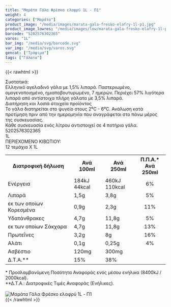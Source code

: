 ```yaml
---
title: "Μαράτα Γάλα Φρέσκο ελαφρύ 1L - Π1"
weight: 4
categories: ["Μαράτα"]
product_image: "/media/images/marata-gala-fresko-elafry-1l-p1.jpg"
product_image_lowres: "/media/images/low/marata-gala-fresko-elafry-1l-p1.jpg"
barcode: "5202576302365"
varos: "1L"
bar_img: "/media/svg/barcode.svg"
var_img: "/media/svg/varos.svg"
gencat: ["Τρόφιμα"]
tags: ["Γάλατα"]
---
```

{{< rawhtml >}}

<div class="sload269"><div class="product"><div id="sistatika">Συστατικά:</div><div class="alltext">Ελληνικό αγελαδινό γάλα με 1,5% λιπαρά. Παστεριωμένο, ομογενοποιημένο, ημιαποβουτυρωμένο, 7 ημερών. Περιέχει 57% λιγότερα λιπαρά από αντίστοιχα πλήρη γάλατα με 3,5% λιπαρά.<br></div><div id="loipa">Διατήρηση και λοιπά στοιχεία προϊόντος</div><div class="alltext">Το γάλα διατηρείται στο ψυγείο στους 2⁰C - 6⁰C. Ανάλωση κατά προτίμηση πριν από την ημερομηνία που αναγράφεται στο πάνω μέρος της συσκευασίας.<br>Κάθε συσκευασία ενός λίτρου αντιστοιχεί σε 4 ποτήρια γάλα.</div><div id="barcode"><div id="barimage1"></div><span id="bartext">5202576302365</span></div><div id="varos"><div id="varosimage1"></div><span id="varostext">1L</span></div><div id="kivotio">ΠΕΡΙΕΧΟΜΕΝΟ ΚΙΒΩΤΙΟΥ:<br>12 τεμάχια Χ 1L</div><div class="tabout"><table id="diatable"><tbody><tr><th>Διατροφική δήλωση</th><th>Ανά 100ml</th><th>Ανά 250ml</th><th>Π.Π.Α.*<br>Ανά 250ml</th></tr><tr><td class="texr2">Ενέργεια</td><td class="texr">184kJ<br>44kcal</td><td class="texr">460kJ<br>110kcal</td><td class="texr" style="text-align:center">6%</td></tr><tr><td class="texr2">Λιπαρά</td><td class="texr">1,5g</td><td class="texr">3,8g</td><td class="texr" style="text-align:center">5%</td></tr><tr><td class="gray">εκ των οποίων Κορεσμένα</td><td class="gray2">0,9g</td><td class="gray2">2,3g</td><td class="gray2" style="text-align:center">11%</td></tr><tr><td class="texr2">Yδατάνθρακες</td><td class="texr">4,7g</td><td class="texr">11,8g</td><td class="texr" style="text-align:center">5%</td></tr><tr><td class="gray">εκ των οποίων Σάκχαρα</td><td class="gray2">4,7g</td><td class="gray2">11,8g</td><td class="gray2" style="text-align:center">13%</td></tr><tr><td class="texr2">Πρωτεΐνες</td><td class="texr">3,2g</td><td class="texr">8g</td><td class="texr" style="text-align:center">16%</td></tr><tr><td class="texr2">Αλάτι</td><td class="texr">0,1g</td><td class="texr">0,25g</td><td class="texr" style="text-align:center">4%</td></tr><tr><td class="texr2">Ασβέστιο</td><td class="texr">120mg</td><td class="texr">300mg</td><td class="texr" style="text-align:center"></td></tr><tr><td class="texr2">Δ.Τ.Α.**</td><td class="texr">15%</td><td class="texr">38%</td><td class="texr" style="text-align:center"></td></tr></tbody></table></div><div class="alltext">* Προσλαμβανόμενη Ποσότητα Αναφοράς ενός μέσου ενήλικα (8400kJ / 2000kcal).<br>**Δ.Τ.Α.: Διατροφικές Τιμές Αναφοράς (Ενήλικες).</div><br><div class="pimg"><img alt="Μαράτα Γάλα Φρέσκο ελαφρύ 1L - Π1" title="Μαράτα Γάλα Φρέσκο ελαφρύ 1L - Π1" src="/media/images/marata-gala-fresko-elafry-1l-p1.jpg"></div></div></div>
{{< /rawhtml >}}


